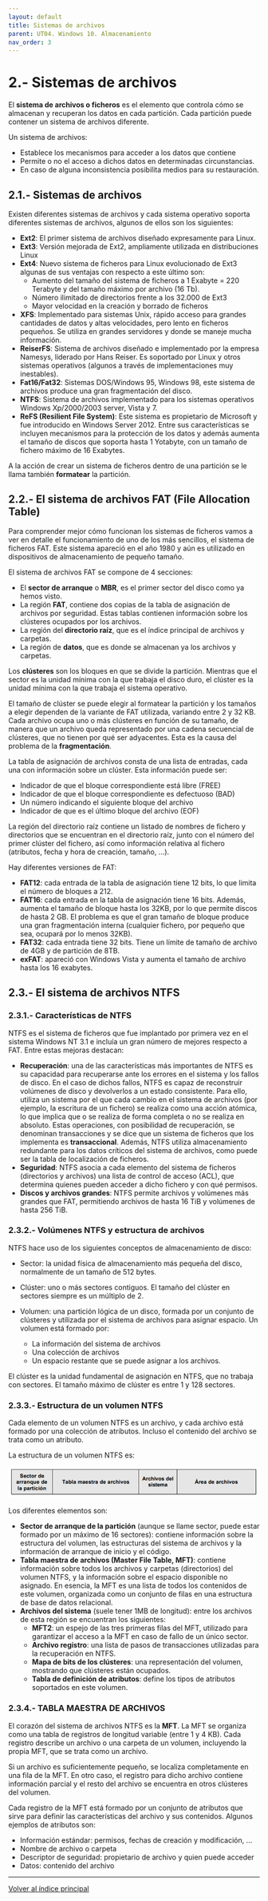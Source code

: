 ```yaml
---
layout: default
title: Sistemas de archivos
parent: UT04. Windows 10. Almacenamiento
nav_order: 3
---
```


# 2.- Sistemas de archivos
 
El **sistema de archivos o ficheros** es el elemento que controla cómo se almacenan y recuperan los datos en cada partición. Cada partición puede contener un sistema de archivos diferente.

Un sistema de archivos:

- Establece los mecanismos para acceder a los datos que contiene
- Permite o no el acceso a dichos datos en determinadas circunstancias.
- En caso de alguna inconsistencia posibilita medios para su restauración.


## 2.1.- Sistemas de archivos

Existen diferentes sistemas de archivos y cada sistema operativo soporta diferentes sistemas de archivos, algunos de ellos son los siguientes:

- **Ext2**: El primer sistema de archivos diseñado expresamente para Linux.
- **Ext3**: Versión mejorada de Ext2, ampliamente utilizada en distribuciones Linux
- **Ext4**: Nuevo sistema de ficheros para Linux evolucionado de Ext3 algunas de sus ventajas con respecto a este último son:
    - Aumento del tamaño del sistema de ficheros a 1 Exabyte = 220 Terabyte y del tamaño máximo por archivo (16 Tb).
    - Número ilimitado de directorios frente a los 32.000 de Ext3
    - Mayor velocidad en la creación y borrado de ficheros
- **XFS**: Implementado para sistemas Unix, rápido acceso para grandes cantidades de datos y altas velocidades, pero lento en ficheros pequeños. Se utiliza en grandes servidores y donde se maneje mucha información.
- **ReiserFS**: Sistema de archivos diseñado e implementado por la empresa Namesys, liderado por Hans Reiser. Es soportado por Linux y otros sistemas operativos (algunos a través de implementaciones muy inestables).
- **Fat16/Fat32**: Sistemas DOS/Windows 95, Windows 98, este sistema de archivos produce una gran fragmentación del disco.
- **NTFS**: Sistema de archivos implementado para los sistemas operativos Windows Xp/2000/2003 server, Vista y 7.
- **ReFS (Resilient File System)**: Este sistema es propietario de Microsoft y fue introducido en Windows Server 2012. Entre sus características se incluyen mecanismos para la protección de los datos y además aumenta el tamaño de discos que soporta hasta 1 Yotabyte, con un tamaño de fichero máximo de 16 Exabytes.
  
A la acción de crear un sistema de ficheros dentro de una partición se le llama también **formatear** la partición.


## 2.2.- El sistema de archivos FAT (File Allocation Table)

Para comprender mejor cómo funcionan los sistemas de ficheros vamos a ver en detalle el funcionamiento de uno de los más sencillos, el sistema de ficheros FAT.  Este sistema apareció en el año 1980 y aún es utilizado en dispositivos de almacenamiento de pequeño tamaño.

El sistema de archivos FAT se compone de 4 secciones:

- El **sector de arranque** o **MBR**, es el primer sector del disco como ya hemos visto.
- La región **FAT**, contiene dos copias de la tabla de asignación de archivos por seguridad. Estas tablas contienen información sobre los clústeres ocupados por los archivos.
- La región del **directorio raíz**, que es el índice principal de archivos y carpetas.
- La región de **datos**, que es donde se almacenan ya los archivos y carpetas.

Los **clústeres** son los bloques en que se divide la partición. Mientras que el sector es la unidad mínima con la que trabaja el disco duro, el clúster es la unidad mínima con la que trabaja el sistema operativo.

El tamaño de clúster se puede elegir al formatear la partición y los tamaños a elegir dependen de la variante de FAT utilizada, variando entre 2 y 32 KB. Cada archivo ocupa uno o más clústeres en función de su tamaño, de manera que un archivo queda representado por una cadena secuencial de clústeres, que no tienen por qué ser adyacentes. Esta es la causa del problema de la **fragmentación**.

La tabla de asignación de archivos consta de una lista de entradas, cada una con información sobre un clúster. Esta información puede ser:

- Indicador de que el bloque correspondiente está libre (FREE)
- Indicador de que el bloque correspondiente es defectuoso (BAD)
- Un número indicando el siguiente bloque del archivo
- Indicador de que es el último bloque del archivo (EOF)

La región del directorio raíz contiene un listado de nombres de fichero y directorios que se encuentran en el directorio raíz, junto con el número del primer clúster del fichero, así como información relativa al fichero (atributos, fecha y hora de creación, tamaño, ...).

Hay diferentes versiones de FAT:

- **FAT12**: cada entrada de la tabla de asignación tiene 12 bits, lo que limita el número de bloques a 212.
- **FAT16**: cada entrada en la tabla de asignación tiene 16 bits. Además, aumenta el tamaño de bloque hasta los 32KB, por lo que permite discos de hasta 2 GB. El problema es que el gran tamaño de bloque produce una gran fragmentación interna (cualquier fichero, por pequeño que sea, ocupará por lo menos 32KB).
- **FAT32**: cada entrada tiene 32 bits. Tiene un límite de tamaño de archivo de 4GB y de partición de 8TB.
- **exFAT**: apareció con Windows Vista y aumenta el tamaño de archivo hasta los 16 exabytes.


## 2.3.- El sistema de archivos NTFS

### 2.3.1.- Características de NTFS

NTFS es el sistema de ficheros que fue implantado por primera vez en el sistema Windows NT 3.1 e incluía un gran número de mejores respecto a FAT. Entre estas mejoras destacan:

- **Recuperación**: una de las características más importantes de NTFS es su capacidad para recuperarse ante los errores en el sistema y los fallos de disco. En el caso de dichos fallos, NTFS es capaz de reconstruir volúmenes de disco y devolverlos a un estado consistente. Para ello, utiliza un sistema por el que cada cambio en el sistema de archivos (por ejemplo, la escritura de un fichero) se realiza como una acción atómica, lo que implica que o se realiza de forma completa o no se realiza en absoluto. Estas operaciones, con posibilidad de recuperación, se denominan transacciones y se dice que un sistema de ficheros que los implementa es **transaccional**.
Además, NTFS utiliza almacenamiento redundante para los datos críticos del sistema de archivos, como puede ser la tabla de localización de ficheros.
- **Seguridad**: NTFS asocia a cada elemento del sistema de ficheros (directorios y archivos) una lista de control de acceso (ACL), que determina quienes pueden acceder a dicho fichero y con qué permisos.
- **Discos y archivos grandes**: NTFS permite archivos y volúmenes más grandes que FAT, permitiendo archivos de hasta 16 TiB y volúmenes de hasta 256 TiB.


### 2.3.2.- Volúmenes NTFS y estructura de archivos

NTFS hace uso de los siguientes conceptos de almacenamiento de disco:

- Sector: la unidad física de almacenamiento más pequeña del disco, normalmente de un tamaño de 512 bytes.
- Clúster: uno o más sectores contiguos. El tamaño del clúster en sectores siempre es un múltiplo de 2.
- Volumen: una partición lógica de un disco, formada por un conjunto de clústeres y utilizada por el sistema de archivos para asignar espacio. Un volumen está formado por: 
  
    - La información del sistema de archivos
    - Una colección de archivos
    - Un espacio restante que se puede asignar a los archivos.

El clúster es la unidad fundamental de asignación en NTFS, que no trabaja con sectores. El tamaño máximo de clúster es entre 1 y 128 sectores.


### 2.3.3.- Estructura de un volumen NTFS

Cada elemento de un volumen NTFS es un archivo, y cada archivo está formado por una colección de atributos. Incluso el contenido del archivo se trata como un atributo.

La estructura de un volumen NTFS es:

![Estructura NTFS](imgs/estructura_ntfs.png)

Los diferentes elementos son:

- **Sector de arranque de la partición** (aunque se llame sector, puede estar formado por un máximo de 16 sectores): contiene información sobre la estructura del volumen, las estructuras del sistema de archivos y la información de arranque de inicio y el código.
- **Tabla maestra de archivos (Master File Table, MFT)**: contiene información sobre todos los archivos y carpetas (directorios) del volumen NTFS, y la información sobre el espacio disponible no asignado. En esencia, la MFT es una lista de todos los contenidos de este volumen, organizada como un conjunto de filas en una estructura de base de datos relacional.
- **Archivos del sistema** (suele tener 1MB de longitud): entre los archivos de esta región se encuentran los siguientes:
    - **MFT2**: un espejo de las tres primeras filas del MFT, utilizado para garantizar el acceso a la MFT en caso de fallo de un único sector.
    - **Archivo registro**: una lista de pasos de transacciones utilizadas para la recuperación en NTFS.
    - **Mapa de bits de los clústeres**: una representación del volumen, mostrando que clústeres están ocupados.
    - **Tabla de definición de atributos**: define los tipos de atributos soportados en este volumen.

### 2.3.4.- TABLA MAESTRA DE ARCHIVOS

El corazón del sistema de archivos NTFS es la **MFT**. La MFT se organiza como una tabla de registros de longitud variable (entre 1 y 4 KB). Cada registro describe un archivo o una carpeta de un volumen, incluyendo la propia MFT, que se trata como un archivo.

Si un archivo es suficientemente pequeño, se localiza completamente en una fila de la MFT. En otro caso, el registro para dicho archivo contiene información parcial y el resto del archivo se encuentra en otros clústeres del volumen.
 
Cada registro de la MFT está formado por un conjunto de atributos que sirve para definir las características del archivo y sus contenidos. Algunos ejemplos de atributos son:

- Información estándar: permisos, fechas de creación y modificación, …
- Nombre de archivo o carpeta
- Descriptor de seguridad: propietario de archivo y quien puede acceder
- Datos: contenido del archivo



***
[Volver al índice principal](index_UT04.md)